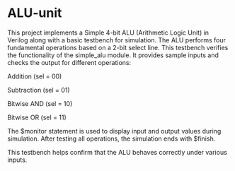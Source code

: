 # ALU-unit
This project implements a Simple 4-bit ALU (Arithmetic Logic Unit) in Verilog along with a basic testbench for simulation. The ALU performs four fundamental operations based on a 2-bit select line.
This testbench verifies the functionality of the simple_alu module. It provides sample inputs and checks the output for different operations:

Addition (sel = 00)

Subtraction (sel = 01)

Bitwise AND (sel = 10)

Bitwise OR (sel = 11)

The $monitor statement is used to display input and output values during simulation. After testing all operations, the simulation ends with $finish.

This testbench helps confirm that the ALU behaves correctly under various inputs.
